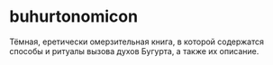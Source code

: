 # buhurtonomicon
Тёмная, еретически омерзительная книга, в которой содержатся способы и ритуалы вызова духов Бугурта, а также их описание.
